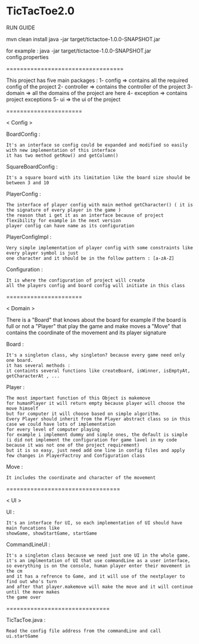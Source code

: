TicTacToe2.0
============

RUN GUIDE

mvn clean install
java -jar target/tictactoe-1.0.0-SNAPSHOT.jar <configFile>

for example : java -jar target/tictactoe-1.0.0-SNAPSHOT.jar config.properties


==================================


This project has five main packages :
1- config  => contains all the required config of the project
2- controller => contains the controller of the project
3- domain => all the domains of the project are here
4- exception => contains project exceptions
5- ui => the ui of the project

======================

< Config >

BoardConfig  :

    It's an interface so config could be expanded and modified so easily with new implementation of this interface
    it has two method getRow() and getColumn()

SquareBoardConfig :

    It's a square board with its limitation like the board size should be between 3 and 10

PlayerConfig :

    The interface of player config with main method getCharacter() ( it is the signature of every player in the game )
    the reason that i get it as an interface because of project flexibility for example in the next version
    player config can have name as its configuration

PlayerConfigImpl :

    Very simple implementation of player config with some constraints like every player symbol is just
    one character and it should be in the follow pattern : [a-zA-Z]

Configuration :

    It is where the configuration of project will create
    all the players config and board config will initiate in this class

======================

< Domain >

There is a "Board" that knows about the board for example if the board is full or not
a "Player" that play the game and make moves
a "Move" that contains the coordinate of the movement and its player signature


Board :

    It's a singleton class, why singleton? because every game need only one board.
    it has several methods :
    it containts several functions like createBoard, isWinner, isEmptyAt, getCharacterAt , ...

Player :

    The most important function of this Object is makemove
    for humanPlayer it will return empty because player will choose the move himself
    but for computer it will choose based on simple algorithm.
    Every Player should inherit from the Player abstract class so in this case we could have lots of implementation
    for every level of computer playing
    for example i implement dummy and simple ones, the default is simple
    (i did not implement the configuration for game lavel in my code because it was not one of the project requirement)
    but it is so easy, just need add one line in config files and apply few changes in PlayerFactroy and Configuration class

Move :

    It includes the coordinate and character of the movement

=================================

< UI >

UI :

    It's an interface for UI, so each implementation of UI should have main funcations like
    showGame, showStartGame, startGame

CommandLineUI :

    It's a singleton class because we need just one UI in the whole game.
    it's an implmentation of UI that use commandLine as a user interface,
    so everything is on the console, human player enter their movement in the cm
    and it has a refrence to Game, and it will use of the nextplayer to find out who's turn
    and after that player.makemove will make the move and it will continue until the move makes
    the game over

==============================

TicTacToe.java :

    Read the config file address from the commandLine and call ui.startGame
